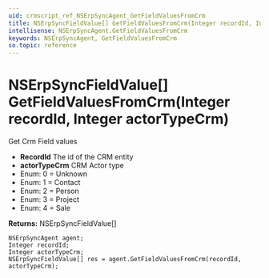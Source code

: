 ```yaml
---
uid: crmscript_ref_NSErpSyncAgent_GetFieldValuesFromCrm
title: NSErpSyncFieldValue[] GetFieldValuesFromCrm(Integer recordId, Integer actorTypeCrm)
intellisense: NSErpSyncAgent.GetFieldValuesFromCrm
keywords: NSErpSyncAgent, GetFieldValuesFromCrm
so.topic: reference
---
```


# NSErpSyncFieldValue[] GetFieldValuesFromCrm(Integer recordId, Integer actorTypeCrm)

Get Crm Field values

* **RecordId** The id of the CRM entity
* **actorTypeCrm** CRM Actor type
* Enum: 0 = Unknown
* Enum: 1 = Contact
* Enum: 2 = Person
* Enum: 3 = Project
* Enum: 4 = Sale

**Returns:** NSErpSyncFieldValue[]

```crmscript
NSErpSyncAgent agent;
Integer recordId;
Integer actorTypeCrm;
NSErpSyncFieldValue[] res = agent.GetFieldValuesFromCrm(recordId, actorTypeCrm);
```

